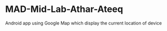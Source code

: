 # MAD-Mid-Lab-Athar-Ateeq
Android app using Google Map which display the current location of device
